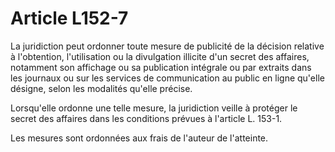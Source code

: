 # Article L152-7

La juridiction peut ordonner toute mesure de publicité de la décision relative à l'obtention, l'utilisation ou la divulgation illicite d'un secret des affaires, notamment son affichage ou sa publication intégrale ou par extraits dans les journaux ou sur les services de communication au public en ligne qu'elle désigne, selon les modalités qu'elle précise.

Lorsqu'elle ordonne une telle mesure, la juridiction veille à protéger le secret des affaires dans les conditions prévues à l'article L. 153-1.

Les mesures sont ordonnées aux frais de l'auteur de l'atteinte.
